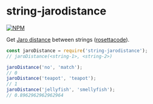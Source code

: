 # string-jarodistance

[![NPM](https://nodei.co/npm/string-jarodistance.png)](https://nodei.co/npm/string-jarodistance/)

Get [Jaro distance] between strings ([rosettacode]).

```javascript
const jaroDistance = require('string-jarodistance');
// jaroDistance(<string-1>, <string-2>)

jaroDistance('no', 'match');
// 0
jaroDistance('teapot', 'teapot');
// 1
jaroDistance('jellyfish', 'smellyfish');
// 0.8962962962962964
```


[Jaro distance]: https://en.wikipedia.org/wiki/Jaro–Winkler_distance#Jaro_distance
[rosettacode]: https://rosettacode.org/wiki/Jaro_distance
